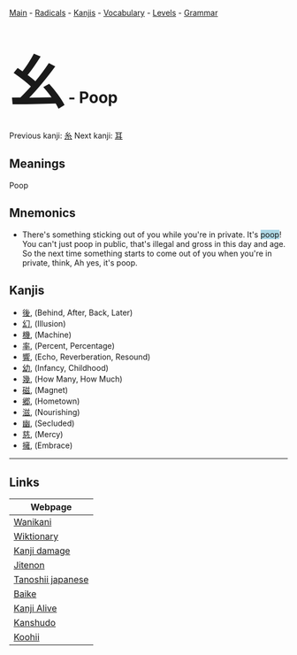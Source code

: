 <style> bigfont {font-size: 100px}</style>
[Main](../README.md) -
[Radicals](../radicals.md) -
[Kanjis](../kanjis.md) -
[Vocabulary](../vocabulary.md) -
[Levels](../levels.md) -
[Grammar](../grammar.md)
# <bigfont> 幺</bigfont> - Poop 

Previous kanji: [糸](糸.md) Next kanji: [耳](耳.md) 

## Meanings
 Poop
## Mnemonics
 * There's something sticking out of you while you're in private. It's <span style="background-color:#ADD8E6"> poop</span>! You can't just poop in public, that's illegal and gross in this day and age. So the next time something starts to come out of you when you're in private, think, Ah yes, it's poop.


## Kanjis
 * [後](../kanjis/後.md), (Behind, After, Back, Later)
* [幻](../kanjis/幻.md), (Illusion)
* [機](../kanjis/機.md), (Machine)
* [率](../kanjis/率.md), (Percent, Percentage)
* [響](../kanjis/響.md), (Echo, Reverberation, Resound)
* [幼](../kanjis/幼.md), (Infancy, Childhood)
* [幾](../kanjis/幾.md), (How Many, How Much)
* [磁](../kanjis/磁.md), (Magnet)
* [郷](../kanjis/郷.md), (Hometown)
* [滋](../kanjis/滋.md), (Nourishing)
* [幽](../kanjis/幽.md), (Secluded)
* [慈](../kanjis/慈.md), (Mercy)
* [擁](../kanjis/擁.md), (Embrace)



---

## Links 

| Webpage |
| --- |
| [Wanikani          ](https://www.wanikani.com/kanji/幺) |
| [Wiktionary        ](https://en.wiktionary.org/wiki/幺) |
| [Kanji damage      ](http://www.kanjidamage.com/kanji/search?utf8=✓&q=幺) |
| [Jitenon           ](https://jitenon.com/kanji/幺) |
| [Tanoshii japanese ](https://www.tanoshiijapanese.com/dictionary/kanji.cfm?k=幺) |
| [Baike             ](https://baike.baidu.com/item/幺) |
| [Kanji Alive       ](https://app.kanjialive.com/幺) |
| [Kanshudo          ](https://www.kanshudo.com/searchmn?q=幺) |
| [Koohii            ](https://kanji.koohii.com/study/kanji/幺) |
